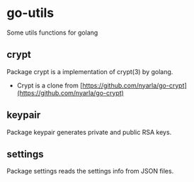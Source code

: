 # go-utils

Some utils functions for golang

## crypt
Package crypt is a implementation of crypt(3) by golang.

* Crypt is a clone from [https://github.com/nyarla/go-crypt](https://github.com/nyarla/go-crypt)

## keypair
Package keypair generates private and public RSA keys.


## settings
Package settings reads the settings info from JSON files.